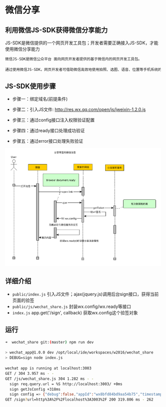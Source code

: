 # 微信分享

## 利用微信JS-SDK获得微信分享能力

JS-SDK是微信提供的一个网页开发工具包；开发者需要正确接入JS-SDK，才能使用微信分享能力

```bash
微信JS-SDK是微信公众平台 面向网页开发者提供的基于微信内的网页开发工具包。

通过使用微信JS-SDK，网页开发者可借助微信高效地使用拍照、选图、语音、位置等手机系统的能力，同时可以直接使用微信分享、扫一扫、卡券、支付等微信特有的能力，为微信用户提供更优质的网页体验。
```

## JS-SDK使用步骤

* 步骤一：绑定域名(前提条件)
* 步骤二：引入JS文件: http://res.wx.qq.com/open/js/jweixin-1.2.0.js

* 步骤三：通过config接口注入权限验证配置
* 步骤四：通过ready接口处理成功验证
* 步骤五：通过error接口处理失败验证

![交互序列图](wc_share.png)

## 详细介绍

* `public/index.js` 引入JS文件；ajax(jquery.js)调用后台sign接口，获得当前页面的验签
* `public/js/wechat_share.js` 封装wx.config/wx.ready等接口
* `index.js` app.get('/sign', callback) 获取wx.config这个验签对象

## 运行
```bash
➜  wechat_share git:(master) npm run dev

> wechat_app@1.0.0 dev /opt/local/ide/workspaces/w2016/wechat_share
> DEBUG=sign node index.js

wechat app is running at localhost:3003
GET / 304 3.957 ms - -
GET /js/wechat_share.js 304 1.282 ms - -
  sign req.query.url = %S http://localhost:3003/ +0ms
  sign getJsConfig +318ms
  sign config => {"debug":false,"appId":"wx8bfd84bd9aa54b75","timestamp":"1517196579","nonceStr":"wevxmghyxm","signature":"38ab69a7ac6737a5f088e3b41253f51ba910c4f9","jsApiList":["onMenuShareTimeline","onMenuShareAppMessage","onMenuShareQQ","onMenuShareWeibo","onMenuShareQZone"]} +0ms
GET /sign?url=http%3A%2F%2Flocalhost%3A3003%2F 200 319.806 ms - 262
```